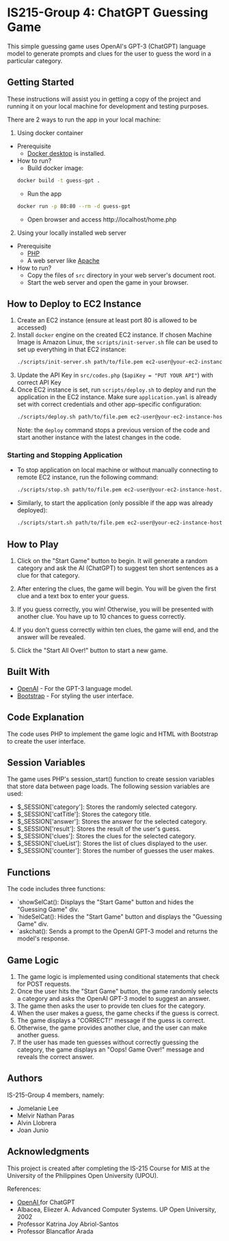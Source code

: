 # IS215-Group 4: ChatGPT Guessing Game

This simple guessing game uses OpenAI's GPT-3 (ChatGPT) language model to generate prompts and clues for the user to guess the word in a particular category.

## Getting Started
These instructions will assist you in getting a copy of the project and running it on your local machine for development and testing purposes.

There are 2 ways to run the app in your local machine:

1.  Using docker container
* Prerequisite
  * [Docker desktop](https://www.docker.com/products/docker-desktop/) is installed.
* How to run?
  * Build docker image:
  ```sh
  docker build -t guess-gpt .
  ```
  * Run the app
  ```sh
  docker run -p 80:80 --rm -d guess-gpt
  ```
  * Open browser and access http://localhost/home.php
  
2. Using your locally installed web server
* Prerequisite
  * [PHP](https://www.php.net/downloads)
  * A web server like [Apache](https://httpd.apache.org/download.cgi)
* How to run?
  * Copy the files of `src` directory in your web server's document root.
  * Start the web server and open the game in your browser.

## How to Deploy to EC2 Instance

1. Create an EC2 instance (ensure at least port 80 is allowed to be accessed)
2. Install `docker` engine on the created EC2 instance. If chosen Machine Image is Amazon Linux, the `scripts/init-server.sh` file
   can be used to set up everything in that EC2 instance:
   ```bash
   ./scripts/init-server.sh path/to/file.pem ec2-user@your-ec2-instance-host.com
   ```
3. Update the API Key in `src/codes.php` (`$apiKey = "PUT YOUR API"`) with correct API Key
4. Once EC2 instance is set, run `scripts/deploy.sh` to deploy and run the application in the EC2 instance.
   Make sure `application.yaml` is already set with correct credentials and other app-specific configuration:
   ```bash
   ./scripts/deploy.sh path/to/file.pem ec2-user@your-ec2-instance-host.com
   ```
   Note: the `deploy` command stops a previous version of the code and start another instance with the latest changes in the code.

### Starting and Stopping Application
- To stop application on local machine or without manually connecting to remote EC2 instance, run the following command:
   ```bash
   ./scripts/stop.sh path/to/file.pem ec2-user@your-ec2-instance-host.com
   ```
- Similarly, to start the application (only possible if the app was already deployed):
  ```bash
  ./scripts/start.sh path/to/file.pem ec2-user@your-ec2-instance-host.com
  ```

## How to Play
1. Click on the "Start Game" button to begin. It will generate a random category and ask the AI (ChatGPT) to suggest ten short sentences as a clue for that category.

2. After entering the clues, the game will begin. You will be given the first clue and a text box to enter your guess.

3. If you guess correctly, you win! Otherwise, you will be presented with another clue. You have up to 10 chances to guess correctly.

4. If you don't guess correctly within ten clues, the game will end, and the answer will be revealed.

5. Click the "Start All Over!" button to start a new game.

## Built With
* [OpenAI](https://openai.com/) - For the GPT-3 language model.
* [Bootstrap](https://getbootstrap.com/) - For styling the user interface.

## Code Explanation
The code uses PHP to implement the game logic and HTML with Bootstrap to create the user interface.

## Session Variables
The game uses PHP's session_start() function to create session variables that store data between page loads. The following session variables are used:

* $_SESSION['category']: Stores the randomly selected category.
* $_SESSION['catTitle']: Stores the category title.
* $_SESSION['answer']: Stores the answer for the selected category.
* $_SESSION['result']: Stores the result of the user's guess.
* $_SESSION['clues']: Stores the clues for the selected category.
* $_SESSION['clueList']: Stores the list of clues displayed to the user.
* $_SESSION['counter']: Stores the number of guesses the user makes.

## Functions
The code includes three functions:
* `showSelCat(): Displays the "Start Game" button and hides the "Guessing Game" div.
* `hideSelCat(): Hides the "Start Game" button and displays the "Guessing Game" div.
* `askchat(): Sends a prompt to the OpenAI GPT-3 model and returns the model's response.

## Game Logic
1. The game logic is implemented using conditional statements that check for POST requests. 
2. Once the user hits the "Start Game" button, the game randomly selects a category and asks the OpenAI GPT-3 model to suggest an answer. 
3. The game then asks the user to provide ten clues for the category.
4. When the user makes a guess, the game checks if the guess is correct. 
5. The game displays a "CORRECT!" message if the guess is correct. 
6. Otherwise, the game provides another clue, and the user can make another guess. 
7. If the user has made ten guesses without correctly guessing the category, the game displays an "Oops! Game Over!" message and reveals the correct answer.


## Authors
IS-215-Group 4 members, namely:
* Jomelanie Lee
* Melvir Nathan Paras
* Alvin Llobrera
* Joan Junio


## Acknowledgments
This project is created after completing the IS-215 Course for MIS at the University of the Philippines Open University (UPOU).

References:
* [OpenAI ](https://openai.com/) for ChatGPT
* Albacea, Eliezer A. Advanced Computer Systems. UP Open University, 2002
* Professor Katrina Joy Abriol-Santos
* Professor Blancaflor Arada
